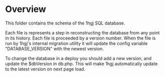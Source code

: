 # Overview
This folder contains the schema of the 1hgj SQL database.

Each file is represents a step in reconstructing the database from any point in its history. Each file is proceeded by a version number. When the file is run by 1hgj's internal migration utility it will update the config variable "DATABASE_VERSION" with the newest version.

To change the database in a deploy you should add a new version, and update the $dbVersion in db.php. This will make 1hgj automatically update to the latest version on next page load.